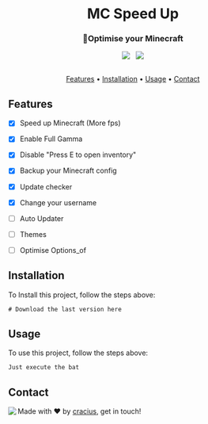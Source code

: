 <h1 align="center">
	MC Speed Up
</h1>

<h3 align="center">
	🚀Optimise your Minecraft
</h3>

<p align="center">
	<img src="https://img.shields.io/github/last-commit/AuchenDevs/MC-SPEED-UP/?color=blue"/>
  <img scr="https://img.shields.io/github/downloads/AuchenDevs/MC-SPEED-UP/total?color=blue"/>
  <img scr="https://img.shields.io/github/languages/code-size/AuchenDevs/MC-SPEED-UP"/>
	<img src="https://img.shields.io/github/issues-raw/AuchenDevs/MC-SPEED-UP/?color=blue"/>
</p>
<p align="centre">
  <img scr="https://img.shields.io/github/stars/AuchenDevs/MC-SPEED-UP?style=plastic"/>
</p>
<p align="center">
	<a href="#features">Features</a> •
	<a href="#installation">Installation</a> •
	<a href="#usage">Usage</a> • 
	<a href="#contact">Contact</a> 
</p>

## Features
* [x] Speed up Minecraft (More fps)
* [x] Enable Full Gamma
* [x] Disable "Press E to open inventory"
* [x] Backup your Minecraft config
* [x] Update checker
* [x] Change your username
* [ ] Auto Updater 
* [ ] Themes
* [ ] Optimise Options_of


## Installation
To Install this project, follow the steps above:
```bat
# Download the last version here
```

## Usage
To use this project, follow the steps above:
```bat
Just execute the bat
```

## Contact
<img align="left" src="https://avatars.githubusercontent.com/craciu25yt?size=100">

Made with ❤️ by [cracius](https://github.com/craciu25yt), get in touch!


<br clear="left"/>
